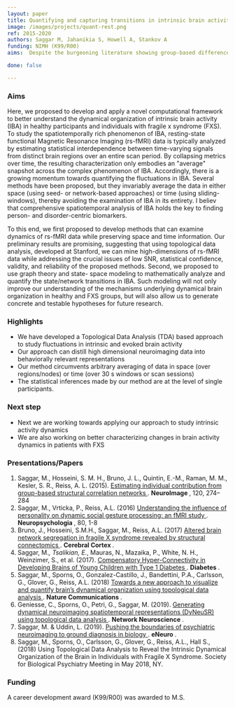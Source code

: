 ```yaml
---
layout: paper
title: Quantifying and capturing transitions in intrinsic brain activity in healthy and patient populations
image: /images/projects/quant-rest.png
ref: 2015-2020
authors: Saggar M, Jahanikia S, Howell A, Stankov A
funding: NIMH (K99/R00)
aims:  Despite the burgeoning literature showing group-based differences in brain activity at rest, its specific association to any particular disorder is still lacking, making it an ineffective biomarker. We also lack applicable translation of group-based results to personalized clinical care. The proposed research will be particularly focused on developing individualized metrics to capture and computationally model the dynamics of brain activity at rest, so that specific biomarkers can be developed for early detection and treatment of mental illness.

done: false

---
```


### Aims

Here, we proposed to develop and apply a novel computational framework to better understand the dynamical organization of intrinsic brain activity (IBA) in healthy participants and individuals with fragile x syndrome (FXS). To study the spatiotemporally rich phenomenon of IBA, resting-state functional Magnetic Resonance Imaging (rs-fMRI) data is typically analyzed by estimating statistical interdependence between time-varying signals from distinct brain regions over an entire scan period. By collapsing metrics over time, the resulting characterization only embodies an "average" snapshot across the complex phenomenon of IBA. Accordingly, there is a growing momentum towards quantifying the fluctuations in IBA. Several methods have been proposed, but they invariably average the data in either space (using seed- or network-based approaches) or time (using sliding- windows), thereby avoiding the examination of IBA in its entirety. I believ that comprehensive spatiotemporal analysis of IBA holds the key to finding person- and disorder-centric biomarkers. 

To this end, we first proposed to develop methods that can examine dynamics of rs-fMRI data while preserving space and time information. Our preliminary results are promising, suggesting that using topological data analysis, developed at Stanford, we can mine high-dimensions of rs-fMRI data while addressing the crucial issues of low SNR, statistical confidence, validity, and reliability of the proposed methods. Second, we proposed to use graph theory and state- space modeling to mathematically analyze and quantify the state/network transitions in IBA. Such modeling will not only improve our understanding of the mechanisms underlying dynamical brain organization in healthy and FXS groups, but will also allow us to generate concrete and testable hypotheses for future research. 


### Highlights
- We have developed a Topological Data Analysis (TDA) based approach to study fluctuations in intrinsic and evoked brain activity
- Our approach can distill high dimensional neuroimaging data into behaviorally relevant representations
- Our method circumvents arbitrary averaging of data in space (over regions/nodes) or time (over 30 s windows or scan sessions)
- The statistical inferences made by our method are at the level of single participants.

### Next step
- Next we are working towards applying our approach to study intrinsic activity dynamics 
- We are also working on better characterizing changes in brain activity dynamics in patients with FXS

### Presentations/Papers
1. Saggar, M., Hosseini, S. M. H., Bruno, J. L., Quintin, E.-M., Raman, M. M., Kesler, S. R., Reiss, A. L. (2015). <a href="http://dx.doi.org/10.1016/j.neuroimage.2015.07.006"> Estimating individual contribution from group-based structural correlation networks </a>. <strong> NeuroImage </strong>, 120, 274–284 
2. Saggar, M., Vrticka, P., Reiss, A.L. (2016) <a href="http://dx.doi.org/10.1016/j.neuropsychologia.2015.10.039"> Understanding the influence of personality on dynamic social gesture processing: an fMRI study </a>. <strong> Neuropsychologia </strong>, 80, 1-8 
3. Bruno, J., Hosseini, S.M.H., Saggar, M., Reiss, A.L. (2017) <a href="http://doi.org/10.1093/cercor/bhw055"> Altered brain network segregation in fragile X syndrome revealed by structural connectomics </a>. <strong> Cerebral Cortex </strong>.  
4. Saggar, M.*, Tsalikian, E.*, Mauras, N., Mazaika, P., White, N. H., Weinzimer, S., et al. (2017). <a href="http://doi.org/10.2337/db16-0414"> Compensatory Hyper-Connectivity in Developing Brains of Young Children with Type 1 Diabetes </a>. <strong> Diabetes </strong>.  
5. Saggar, M., Sporns, O., Gonzalez-Castillo, J., Bandettini, P.A., Carlsson, G., Glover, G., Reiss, A.L. (2018) <a href="http://dx.doi.org/10.1038/s41467-018-03664-4">Towards a new approach to visualize and quantify brain’s dynamical organization using topological data analysis </a>. <strong> Nature Communications </strong>.  
6. Geniesse, C., Sporns, O., Petri, G., Saggar, M. (2019). <a href="http://dx.doi.org/10.1162/netn_a_00093"> Generating dynamical neuroimaging spatiotemporal representations (DyNeuSR) using topological data analysis </a>. <strong> Network Neuroscience </strong>. 
7. Saggar, M. & Uddin, L. (2019). <a href="http://dx.doi.org/10.1523/ENEURO.0384-19.2019"> Pushing the boundaries of psychiatric neuroimaging to ground diagnosis in biology </a>. <strong> eNeuro </strong>. 
8. Saggar, M., Sporns, O., Carlsson, G., Glover, G., Reiss, A.L., Hall S., (2018) Using Topological Data Analysis to Reveal the Intrinsic Dynamical Organization of the Brain in Individuals with Fragile X Syndrome. <emph> Society for Biological Psychiatry Meeting </emph> in May 2018, NY. 

### Funding
A career development award (K99/R00) was awarded to M.S.
